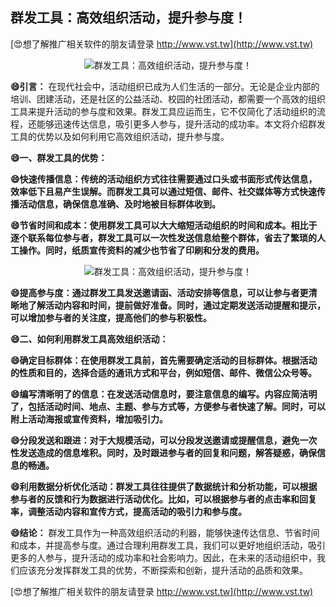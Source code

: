 ## **群发工具：高效组织活动，提升参与度！**

[😍想了解推广相关软件的朋友请登录 http://www.vst.tw](http://www.vst.tw)

 <center><img src="https://vst.tw/MP4/tuiguang/png/4.png" alt="群发工具：高效组织活动，提升参与度！"></center>

**😄引言：**
在现代社会中，活动组织已成为人们生活的一部分。无论是企业内部的培训、团建活动，还是社区的公益活动、校园的社团活动，都需要一个高效的组织工具来提升活动的参与度和效果。群发工具应运而生，它不仅简化了活动组织的流程，还能够迅速传达信息，吸引更多人参与，提升活动的成功率。本文将介绍群发工具的优势以及如何利用它高效组织活动，提升参与度。

**😄一、群发工具的优势：**

**😄快速传播信息：传统的活动组织方式往往需要通过口头或书面形式传达信息，效率低下且易产生误解。而群发工具可以通过短信、邮件、社交媒体等方式快速传播活动信息，确保信息准确、及时地被目标群体收到。**

**😄节省时间和成本：使用群发工具可以大大缩短活动组织的时间和成本。相比于逐个联系每位参与者，群发工具可以一次性发送信息给整个群体，省去了繁琐的人工操作。同时，纸质宣传资料的减少也节省了印刷和分发的费用。**

 <center><img src="https://vst.tw/MP4/tuiguang/png/0.png" alt="群发工具：高效组织活动，提升参与度！"></center>

**😄提高参与度：通过群发工具发送邀请函、活动安排等信息，可以让参与者更清晰地了解活动内容和时间，提前做好准备。同时，通过定期发送活动提醒和提示，可以增加参与者的关注度，提高他们的参与积极性。**

**😄二、如何利用群发工具高效组织活动：**

**😄确定目标群体：在使用群发工具前，首先需要确定活动的目标群体。根据活动的性质和目的，选择合适的通讯方式和平台，例如短信、邮件、微信公众号等。**

**😄编写清晰明了的信息：在发送活动信息时，要注意信息的编写。内容应简洁明了，包括活动时间、地点、主题、参与方式等，方便参与者快速了解。同时，可以附上活动海报或宣传资料，增加吸引力。**

**😄分段发送和跟进：对于大规模活动，可以分段发送邀请或提醒信息，避免一次性发送造成的信息堆积。同时，及时跟进参与者的回复和问题，解答疑惑，确保信息的畅通。**

**😄利用数据分析优化活动：群发工具往往提供了数据统计和分析功能，可以根据参与者的反馈和行为数据进行活动优化。比如，可以根据参与者的点击率和回复率，调整活动内容和宣传方式，提高活动的吸引力和参与度。**

**😄结论：**
群发工具作为一种高效组织活动的利器，能够快速传达信息、节省时间和成本，并提高参与度。通过合理利用群发工具，我们可以更好地组织活动，吸引更多的人参与，提升活动的成功率和社会影响力。因此，在未来的活动组织中，我们应该充分发挥群发工具的优势，不断探索和创新，提升活动的品质和效果。

[😍想了解推广相关软件的朋友请登录 http://www.vst.tw](http://www.vst.tw)



